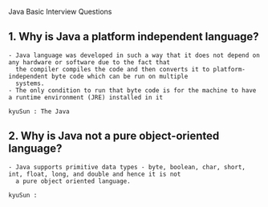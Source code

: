 Java Basic Interview Questions

## 1. Why is Java a platform independent language?

    - Java language was developed in such a way that it does not depend on any hardware or software due to the fact that 
      the compiler compiles the code and then converts it to platform-independent byte code which can be run on multiple
      systems.
    - The only condition to run that byte code is for the machine to have a runtime environment (JRE) installed in it

    kyuSun : The Java 

## 2. Why is Java not a pure object-oriented language?

    - Java supports primitive data types - byte, boolean, char, short, int, float, long, and double and hence it is not 
      a pure object oriented language.

    kyuSun :
